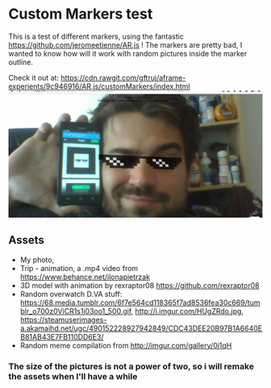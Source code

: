 # Custom Markers test

This is a test of different markers, using the fantastic https://github.com/jeromeetienne/AR.js !
The markers are pretty bad, I wanted to know how will it work with random pictures inside the marker outline.

Check it out at: https://cdn.rawgit.com/gftruj/aframe-experients/9c946916/AR.js/customMarkers/index.html
![And Have fun !](ar.png)

## Assets

* My photo,
* Trip - animation, a .mp4 video from https://www.behance.net/ilonapietrzak
* 3D model with animation by rexraptor08 https://github.com/rexraptor08
* Random overwatch D.VA stuff: https://68.media.tumblr.com/6f7e564cd118365f7ad8536fea30c669/tumblr_o700z0ViCR1s1j03oo1_500.gif, http://i.imgur.com/HUgZRdo.jpg, https://steamuserimages-a.akamaihd.net/ugc/490152228927942849/CDC43DEE20B97B1A6640EB81AB43E7FB110DD6E3/
* Random meme compilation from http://imgur.com/gallery/0j1qH

### The size of the pictures is not a power of two, so i will remake the assets when I'll have a while